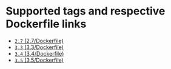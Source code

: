 # Supported tags and respective Dockerfile links
* [```2.7``` (2.7/Dockerfile)](https://github.com/Evild67/docker-alpine-python/blob/master/2.7/Dockerfile)
* [```3.3``` (3.3/Dockerfile)](https://github.com/Evild67/docker-alpine-python/blob/master/3.3/Dockerfile)
* [```3.4``` (3.4/Dockerfile)](https://github.com/Evild67/docker-alpine-python/blob/master/3.4/Dockerfile)
* [```3.5``` (3.5/Dockerfile)](https://github.com/Evild67/docker-alpine-python/blob/master/3.5/Dockerfile)
